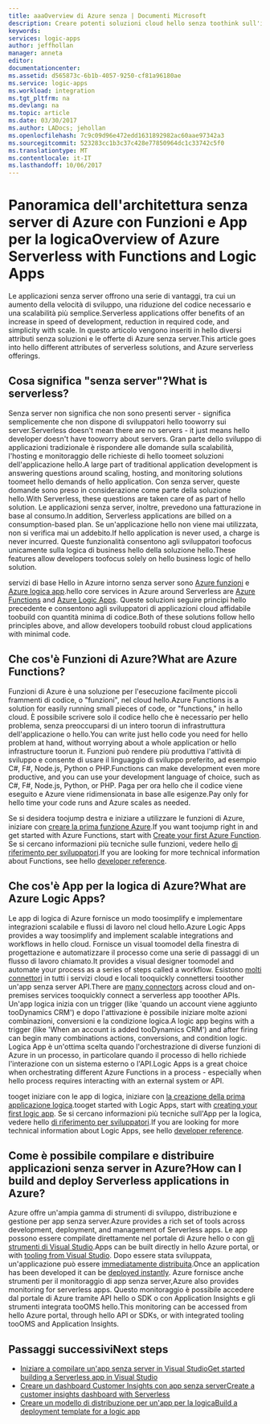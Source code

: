 ```yaml
---
title: aaaOverview di Azure senza | Documenti Microsoft
description: Creare potenti soluzioni cloud hello senza toothink sull'infrastruttura.
keywords: 
services: logic-apps
author: jeffhollan
manager: anneta
editor: 
documentationcenter: 
ms.assetid: d565873c-6b1b-4057-9250-cf81a96180ae
ms.service: logic-apps
ms.workload: integration
ms.tgt_pltfrm: na
ms.devlang: na
ms.topic: article
ms.date: 03/30/2017
ms.author: LADocs; jehollan
ms.openlocfilehash: 7c9c09d96e472edd1631892982ac60aae97342a3
ms.sourcegitcommit: 523283cc1b3c37c428e77850964dc1c33742c5f0
ms.translationtype: MT
ms.contentlocale: it-IT
ms.lasthandoff: 10/06/2017
---
```

# <a name="overview-of-azure-serverless-with-functions-and-logic-apps"></a><span data-ttu-id="33a30-103">Panoramica dell'architettura senza server di Azure con Funzioni e App per la logica</span><span class="sxs-lookup"><span data-stu-id="33a30-103">Overview of Azure Serverless with Functions and Logic Apps</span></span>

<span data-ttu-id="33a30-104">Le applicazioni senza server offrono una serie di vantaggi, tra cui un aumento della velocità di sviluppo, una riduzione del codice necessario e una scalabilità più semplice.</span><span class="sxs-lookup"><span data-stu-id="33a30-104">Serverless applications offer benefits of an increase in speed of development, reduction in required code, and simplicity with scale.</span></span>  <span data-ttu-id="33a30-105">In questo articolo vengono inseriti in hello diversi attributi senza soluzioni e le offerte di Azure senza server.</span><span class="sxs-lookup"><span data-stu-id="33a30-105">This article goes into hello different attributes of serverless solutions, and Azure serverless offerings.</span></span>

## <a name="what-is-serverless"></a><span data-ttu-id="33a30-106">Cosa significa "senza server"?</span><span class="sxs-lookup"><span data-stu-id="33a30-106">What is serverless?</span></span>

<span data-ttu-id="33a30-107">Senza server non significa che non sono presenti server - significa semplicemente che non dispone di sviluppatori hello tooworry sui server.</span><span class="sxs-lookup"><span data-stu-id="33a30-107">Serverless doesn't mean there are no servers - it just means hello developer doesn't have tooworry about servers.</span></span>  <span data-ttu-id="33a30-108">Gran parte dello sviluppo di applicazioni tradizionale è rispondere alle domande sulla scalabilità, l'hosting e monitoraggio delle richieste di hello toomeet soluzioni dell'applicazione hello.</span><span class="sxs-lookup"><span data-stu-id="33a30-108">A large part of traditional application development is answering questions around scaling, hosting, and monitoring solutions toomeet hello demands of hello application.</span></span>  <span data-ttu-id="33a30-109">Con senza server, queste domande sono preso in considerazione come parte della soluzione hello.</span><span class="sxs-lookup"><span data-stu-id="33a30-109">With Serverless, these questions are taken care of as part of hello solution.</span></span>  <span data-ttu-id="33a30-110">Le applicazioni senza server, inoltre, prevedono una fatturazione in base al consumo.</span><span class="sxs-lookup"><span data-stu-id="33a30-110">In addition, Serverless applications are billed on a consumption-based plan.</span></span>  <span data-ttu-id="33a30-111">Se un'applicazione hello non viene mai utilizzata, non si verifica mai un addebito.</span><span class="sxs-lookup"><span data-stu-id="33a30-111">If hello application is never used, a charge is never incurred.</span></span>  <span data-ttu-id="33a30-112">Queste funzionalità consentono agli sviluppatori toofocus unicamente sulla logica di business hello della soluzione hello.</span><span class="sxs-lookup"><span data-stu-id="33a30-112">These features allow developers toofocus solely on hello business logic of hello solution.</span></span>

<span data-ttu-id="33a30-113">servizi di base Hello in Azure intorno senza server sono [Azure funzioni](https://azure.microsoft.com/services/functions/) e [Azure logica app](https://azure.microsoft.com/services/logic-apps/).</span><span class="sxs-lookup"><span data-stu-id="33a30-113">hello core services in Azure around Serverless are [Azure Functions](https://azure.microsoft.com/services/functions/) and [Azure Logic Apps](https://azure.microsoft.com/services/logic-apps/).</span></span>  <span data-ttu-id="33a30-114">Queste soluzioni seguire principi hello precedente e consentono agli sviluppatori di applicazioni cloud affidabile toobuild con quantità minima di codice.</span><span class="sxs-lookup"><span data-stu-id="33a30-114">Both of these solutions follow hello principles above, and allow developers toobuild robust cloud applications with minimal code.</span></span>

## <a name="what-are-azure-functions"></a><span data-ttu-id="33a30-115">Che cos'è Funzioni di Azure?</span><span class="sxs-lookup"><span data-stu-id="33a30-115">What are Azure Functions?</span></span>

<span data-ttu-id="33a30-116">Funzioni di Azure è una soluzione per l'esecuzione facilmente piccoli frammenti di codice, o "funzioni", nel cloud hello.</span><span class="sxs-lookup"><span data-stu-id="33a30-116">Azure Functions is a solution for easily running small pieces of code, or "functions," in hello cloud.</span></span> <span data-ttu-id="33a30-117">È possibile scrivere solo il codice hello che è necessario per hello problema, senza preoccuparsi di un intero toorun di infrastruttura dell'applicazione o hello.</span><span class="sxs-lookup"><span data-stu-id="33a30-117">You can write just hello code you need for hello problem at hand, without worrying about a whole application or hello infrastructure toorun it.</span></span> <span data-ttu-id="33a30-118">Funzioni può rendere più produttiva l'attività di sviluppo e consente di usare il linguaggio di sviluppo preferito, ad esempio C#, F#, Node.js, Python o PHP.</span><span class="sxs-lookup"><span data-stu-id="33a30-118">Functions can make development even more productive, and you can use your development language of choice, such as C#, F#, Node.js, Python, or PHP.</span></span> <span data-ttu-id="33a30-119">Paga per ora hello che il codice viene eseguito e Azure viene ridimensionata in base alle esigenze.</span><span class="sxs-lookup"><span data-stu-id="33a30-119">Pay only for hello time your code runs and Azure scales as needed.</span></span>

<span data-ttu-id="33a30-120">Se si desidera toojump destra e iniziare a utilizzare le funzioni di Azure, iniziare con [creare la prima funzione Azure](../azure-functions/functions-create-first-azure-function.md).</span><span class="sxs-lookup"><span data-stu-id="33a30-120">If you want toojump right in and get started with Azure Functions, start with [Create your first Azure Function](../azure-functions/functions-create-first-azure-function.md).</span></span> <span data-ttu-id="33a30-121">Se si cercano informazioni più tecniche sulle funzioni, vedere hello [di riferimento per sviluppatori](../azure-functions/functions-reference.md).</span><span class="sxs-lookup"><span data-stu-id="33a30-121">If you are looking for more technical information about Functions, see hello [developer reference](../azure-functions/functions-reference.md).</span></span>

## <a name="what-are-azure-logic-apps"></a><span data-ttu-id="33a30-122">Che cos'è App per la logica di Azure?</span><span class="sxs-lookup"><span data-stu-id="33a30-122">What are Azure Logic Apps?</span></span>

<span data-ttu-id="33a30-123">Le app di logica di Azure fornisce un modo toosimplify e implementare integrazioni scalabile e flussi di lavoro nel cloud hello.</span><span class="sxs-lookup"><span data-stu-id="33a30-123">Azure Logic Apps provides a way toosimplify and implement scalable integrations and workflows in hello cloud.</span></span> <span data-ttu-id="33a30-124">Fornisce un visual toomodel della finestra di progettazione e automatizzare il processo come una serie di passaggi di un flusso di lavoro chiamato.</span><span class="sxs-lookup"><span data-stu-id="33a30-124">It provides a visual designer toomodel and automate your process as a series of steps called a workflow.</span></span>  <span data-ttu-id="33a30-125">Esistono [molti connettori](../connectors/apis-list.md) in tutti i servizi cloud e locali tooquickly connettersi tooother un'app senza server API.</span><span class="sxs-lookup"><span data-stu-id="33a30-125">There are [many connectors](../connectors/apis-list.md) across cloud and on-premises services tooquickly connect a serverless app tooother APIs.</span></span>  <span data-ttu-id="33a30-126">Un'app logica inizia con un trigger (like 'quando un account viene aggiunto tooDynamics CRM') e dopo l'attivazione è possibile iniziare molte azioni combinazioni, conversioni e la condizione logica.</span><span class="sxs-lookup"><span data-stu-id="33a30-126">A logic app begins with a trigger (like 'When an account is added tooDynamics CRM') and after firing can begin many combinations actions, conversions, and condition logic.</span></span>  <span data-ttu-id="33a30-127">Logica App è un'ottima scelta quando l'orchestrazione di diverse funzioni di Azure in un processo, in particolare quando il processo di hello richiede l'interazione con un sistema esterno o l'API.</span><span class="sxs-lookup"><span data-stu-id="33a30-127">Logic Apps is a great choice when orchestrating different Azure Functions in a process - especially when hello process requires interacting with an external system or API.</span></span>

<span data-ttu-id="33a30-128">tooget iniziare con le app di logica, iniziare con [la creazione della prima applicazione logica](logic-apps-create-a-logic-app.md).</span><span class="sxs-lookup"><span data-stu-id="33a30-128">tooget started with Logic Apps, start with [creating your first logic app](logic-apps-create-a-logic-app.md).</span></span>  <span data-ttu-id="33a30-129">Se si cercano informazioni più tecniche sull'App per la logica, vedere hello [di riferimento per sviluppatori](logic-apps-workflow-actions-triggers.md).</span><span class="sxs-lookup"><span data-stu-id="33a30-129">If you are looking for more technical information about Logic Apps, see hello [developer reference](logic-apps-workflow-actions-triggers.md).</span></span>

## <a name="how-can-i-build-and-deploy-serverless-applications-in-azure"></a><span data-ttu-id="33a30-130">Come è possibile compilare e distribuire applicazioni senza server in Azure?</span><span class="sxs-lookup"><span data-stu-id="33a30-130">How can I build and deploy Serverless applications in Azure?</span></span>

<span data-ttu-id="33a30-131">Azure offre un'ampia gamma di strumenti di sviluppo, distribuzione e gestione per app senza server.</span><span class="sxs-lookup"><span data-stu-id="33a30-131">Azure provides a rich set of tools across development, deployment, and management of Serverless apps.</span></span>  <span data-ttu-id="33a30-132">Le app possono essere compilate direttamente nel portale di Azure hello o con [gli strumenti di Visual Studio](logic-apps-serverless-get-started-vs.md).</span><span class="sxs-lookup"><span data-stu-id="33a30-132">Apps can be built directly in hello Azure portal, or with [tooling from Visual Studio](logic-apps-serverless-get-started-vs.md).</span></span>  <span data-ttu-id="33a30-133">Dopo essere stata sviluppata, un'applicazione può essere [immediatamente distribuita](logic-apps-create-deploy-template.md).</span><span class="sxs-lookup"><span data-stu-id="33a30-133">Once an application has been developed it can be [deployed instantly](logic-apps-create-deploy-template.md).</span></span>  <span data-ttu-id="33a30-134">Azure fornisce anche strumenti per il monitoraggio di app senza server,</span><span class="sxs-lookup"><span data-stu-id="33a30-134">Azure also provides monitoring for serverless apps.</span></span>  <span data-ttu-id="33a30-135">Questo monitoraggio è possibile accedere dal portale di Azure tramite API hello o SDK o con Application Insights e gli strumenti integrata tooOMS hello.</span><span class="sxs-lookup"><span data-stu-id="33a30-135">This monitoring can be accessed from hello Azure portal, through hello API or SDKs, or with integrated tooling tooOMS and Application Insights.</span></span>

## <a name="next-steps"></a><span data-ttu-id="33a30-136">Passaggi successivi</span><span class="sxs-lookup"><span data-stu-id="33a30-136">Next steps</span></span>

* [<span data-ttu-id="33a30-137">Iniziare a compilare un'app senza server in Visual Studio</span><span class="sxs-lookup"><span data-stu-id="33a30-137">Get started building a Serverless app in Visual Studio</span></span>](logic-apps-serverless-get-started-vs.md)
* [<span data-ttu-id="33a30-138">Creare un dashboard Customer Insights con app senza server</span><span class="sxs-lookup"><span data-stu-id="33a30-138">Create a customer insights dashboard with Serverless</span></span>](logic-apps-scenario-social-serverless.md)
* [<span data-ttu-id="33a30-139">Creare un modello di distribuzione per un'app per la logica</span><span class="sxs-lookup"><span data-stu-id="33a30-139">Build a deployment template for a logic app</span></span>](logic-apps-create-deploy-template.md)